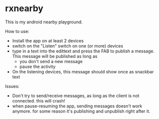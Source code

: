 # rxnearby
This is my android nearby playground.

How to use:

* Install the app on at least 2 devices
* switch on the "Listen" switch on one (or more) devices
* type in a text into the edittext and press the FAB to publish a message. This message will be published as long as 
  * you don't send a new message
  * pause the activity
* On the listening devices, this message should show once as snackbar text


Issues:
 * Don't try to send/receive messages, as long as the client is not connected. this will crash!
 * when pause-resuming the app, sending messages doesn't work anymore. for some reason it's publishing and unpublish right after it.
